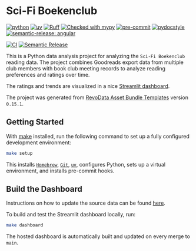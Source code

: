 # Sci-Fi Boekenclub

[![python](https://img.shields.io/badge/python-3.12-g)](https://www.python.org)
[![uv](https://img.shields.io/endpoint?url=https://raw.githubusercontent.com/astral-sh/uv/main/assets/badge/v0.json)](https://github.com/astral-sh/uv)
[![Ruff](https://img.shields.io/endpoint?url=https://raw.githubusercontent.com/astral-sh/ruff/main/assets/badge/v2.json)](https://github.com/astral-sh/ruff)
[![Checked with mypy](http://www.mypy-lang.org/static/mypy_badge.svg)](http://mypy-lang.org/)
[![pre-commit](https://img.shields.io/badge/pre--commit-enabled-brightgreen?logo=pre-commit&logoColor=white)](https://github.com/pre-commit/pre-commit)
[![pydocstyle](https://img.shields.io/badge/pydocstyle-enabled-AD4CD3)](http://www.pydocstyle.org/en/stable/)
[![semantic-release: angular](https://img.shields.io/badge/semantic--release-angular-e10079?logo=semantic-release)](https://github.com/semantic-release/semantic-release)

[![CI](https://github.com/thms317/scifi-boekenclub/actions/workflows/ci.yml/badge.svg)](https://github.com/thms317/scifi-boekenclub/actions/workflows/ci.yml)
[![Semantic Release](https://github.com/thms317/scifi-boekenclub/actions/workflows/semantic-release.yml/badge.svg)](https://github.com/thms317/scifi-boekenclub/actions/workflows/semantic-release.yml)

This is a Python data analysis project for analyzing the `Sci-Fi Boekenclub` reading data. The project combines Goodreads export data from multiple club members with book club meeting records to analyze reading preferences and ratings over time.

The ratings and trends are visualized in a nice [Streamlit dashboard](https://thms317-scifi-boekenclub-srcscifidashboard-erirdk.streamlit.app/).

The project was generated from [RevoData Asset Bundle Templates](https://github.com/revodatanl/revo-asset-bundle-templates) version `0.15.1`.

## Getting Started

With [make](https://www.gnu.org/software/make) installed, run the following command to set up a fully configured development environment:

```bash
make setup
```

This installs [`Homebrew`](https://brew.sh), [`Git`](https://git-scm.com), [`uv`](https://github.com/astral-sh/uv), configures Python, sets up a virtual environment, and installs pre-commit hooks.

## Build the Dashboard

Instructions on how to update the source data can be found [here](data/README.md).

To build and test the Streamlit dashboard locally, run:

```bash
make dashboard
```

The hosted dashboard is automatically built and updated on every merge to `main`.
